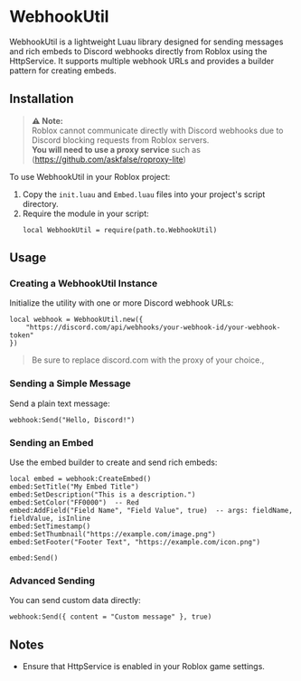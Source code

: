 # WebhookUtil

WebhookUtil is a lightweight Luau library designed for sending messages and rich embeds to Discord webhooks directly from Roblox using the HttpService. It supports multiple webhook URLs and provides a builder pattern for creating embeds.

## Installation

> **⚠️ Note:**  
> Roblox cannot communicate directly with Discord webhooks due to Discord blocking requests from Roblox servers.  
> **You will need to use a proxy service**  such as (https://github.com/askfalse/roproxy-lite)


To use WebhookUtil in your Roblox project:

1. Copy the `init.luau` and `Embed.luau` files into your project's script directory.
2. Require the module in your script:
   ```luau
   local WebhookUtil = require(path.to.WebhookUtil)
   ```

## Usage

### Creating a WebhookUtil Instance

Initialize the utility with one or more Discord webhook URLs:

```luau
local webhook = WebhookUtil.new({
    "https://discord.com/api/webhooks/your-webhook-id/your-webhook-token"
})
```
> Be sure to replace discord.com with the proxy of your choice.,

### Sending a Simple Message

Send a plain text message:

```luau
webhook:Send("Hello, Discord!")
```

### Sending an Embed

Use the embed builder to create and send rich embeds:

```luau
local embed = webhook:CreateEmbed()
embed:SetTitle("My Embed Title")
embed:SetDescription("This is a description.")
embed:SetColor("FF0000")  -- Red
embed:AddField("Field Name", "Field Value", true)  -- args: fieldName, fieldValue, isInline
embed:SetTimestamp()
embed:SetThumbnail("https://example.com/image.png")
embed:SetFooter("Footer Text", "https://example.com/icon.png")

embed:Send()
```

### Advanced Sending

You can send custom data directly:

```luau
webhook:Send({ content = "Custom message" }, true)
```

## Notes

- Ensure that HttpService is enabled in your Roblox game settings.